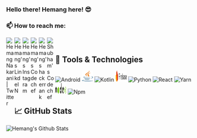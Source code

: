 ### Hello there! Hemang here! 😎

### 📫 How to reach me:

<p>
  <a href="https://twitter.com/hemmmang" target="_blank">
    <img align="left" alt="Hemang Nakarani | Twitter" width="22px" src="https://cdn.jsdelivr.net/npm/simple-icons@v3/icons/twitter.svg" />
  </a>
  <a href="https://www.linkedin.com/in/hemang-nakarani-b3b947169/" target="_blank">
    <img align="left" alt="Hemang's LinkdeIN" width="22px" src="https://cdn.jsdelivr.net/npm/simple-icons@v3/icons/linkedin.svg" />
  </a>
  <a href="https://www.instagram.com/hemmmang/" target="_blank">
    <img align="left" alt="Hemang's Instagram" width="22px" src="https://cdn.jsdelivr.net/npm/simple-icons@v3/icons/instagram.svg" />
  </a>
  <a href="https://www.codechef.com/users/hem18" target="_blank">
    <img align="left" alt="Hemang's Codechef" width="22px" src="https://cdn.jsdelivr.net/npm/simple-icons@v3/icons/codechef.svg" />
  </a>
  <a href="https://www.hackerrank.com/hemangnh18" target="_blank">
    <img align="left" alt="Hemang's hackerrank" width="22px" src="https://cdn.jsdelivr.net/npm/simple-icons@v3/icons/hackerrank.svg" />
  </a>
  <a href="https://codeforces.com/profile/Alone18" target="_blank">
    <img align="left" alt="Shubham's Codechef" width="22px" src="https://cdn.jsdelivr.net/npm/simple-icons@v3/icons/codeforces.svg" />
  </a>
 </p>
 <br>

## 🔧 Tools & Technologies
<p>
  <img alt="Android" src="https://raw.githubusercontent.com/gilbarbara/logos/master/logos/android-icon.svg" width="30" height="30"/>
  <img alt="Java" src="https://raw.githubusercontent.com/gilbarbara/logos/master/logos/java.svg" width="30" height="30"/>
  <img alt="Kotlin" src="https://raw.githubusercontent.com/gilbarbara/logos/master/logos/kotlin.svg" width="30" height="30"/>
  <img alt="Firebase" src="https://raw.githubusercontent.com/gilbarbara/logos/master/logos/firebase.svg" width="30" height="30"/>
  <img alt="Python" src="https://raw.githubusercontent.com/gilbarbara/logos/master/logos/python.svg" width="30" height="30"/>
  <img alt="React" src="https://raw.githubusercontent.com/gilbarbara/logos/master/logos/react.svg" width="30" height="30"/>
  <img alt="Yarn" src="https://raw.githubusercontent.com/gilbarbara/logos/master/logos/yarn.svg" width="30" height="30"/>
  <img alt="Node" src="https://raw.githubusercontent.com/gilbarbara/logos/master/logos/nodejs.svg" width="30" height="30"/>
  <img alt="Npm" src="https://raw.githubusercontent.com/gilbarbara/logos/master/logos/npm.svg" width="30" height="30"/>
</p>

## &#x1f4c8; GitHub Stats
![Hemang's Github Stats](https://github-readme-stats.vercel.app/api?username=HemangNakarani&show_icons=true&title_color=fff&icon_color=79ff97&text_color=9f9f9f&bg_color=151515&count_private=true)
